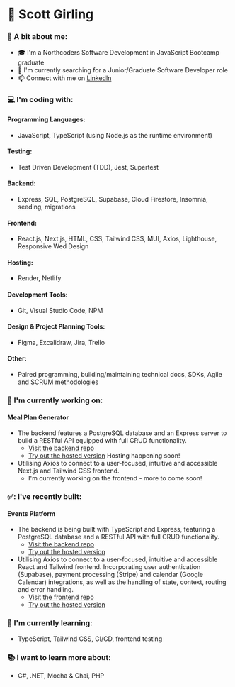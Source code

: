 # :sunrise_over_mountains: Scott Girling

### :man: A bit about me:
- :mortar_board: I'm a Northcoders Software Development in JavaScript Bootcamp graduate
- :mag_right: I'm currently searching for a Junior/Graduate Software Developer role
- :mailbox: Connect with me on [LinkedIn](https://www.linkedin.com/in/scottgirling/)

### :computer: I'm coding with:
#### Programming Languages:
- JavaScript, TypeScript (using Node.js as the runtime environment)

#### Testing:
- Test Driven Development (TDD), Jest, Supertest

#### Backend:
- Express, SQL, PostgreSQL, Supabase, Cloud Firestore, Insomnia, seeding, migrations

#### Frontend:
- React.js, Next.js, HTML, CSS, Tailwind CSS, MUI, Axios, Lighthouse, Responsive Wed Design

#### Hosting:
- Render, Netlify

#### Development Tools:
- Git, Visual Studio Code, NPM

#### Design & Project Planning Tools:
- Figma, Excalidraw, Jira, Trello

#### Other:
- Paired programming, building/maintaining technical docs, SDKs, Agile and SCRUM methodologies

### :construction_worker: I'm currently working on: 
#### Meal Plan Generator
- The backend features a PostgreSQL database and an Express server to build a RESTful API equipped with full CRUD functionality.
    - [Visit the backend repo](https://github.com/scottgirling/meal-planner-be)
    - [Try out the hosted version]() Hosting happening soon!
- Utilising Axios to connect to a user-focused, intuitive and accessible Next.js and Tailwind CSS frontend.
    - I'm currently working on the frontend - more to come soon!

### ✅: I've recently built:
#### Events Platform
- The backend is being built with TypeScript and Express, featuring a PostgreSQL database and a RESTful API with full CRUD functionality.
    - [Visit the backend repo](https://github.com/scottgirling/breezevents-backend)
    - [Try out the hosted version](https://events-platform-be-1fmx.onrender.com/api)
- Utilising Axios to connect to a user-focused, intuitive and accessible React and Tailwind frontend. Incorporating user authentication (Supabase), payment processing (Stripe) and calendar (Google Calendar) integrations, as well as the handling of state, context, routing and error handling.
    - [Visit the frontend repo](https://github.com/scottgirling/breezevents-frontend)
    - [Try out the hosted version](https://breezevents.netlify.app/)

### :rocket: I'm currently learning:
- TypeScript, Tailwind CSS, CI/CD, frontend testing

### :books: I want to learn more about:
- C#, .NET, Mocha & Chai, PHP
